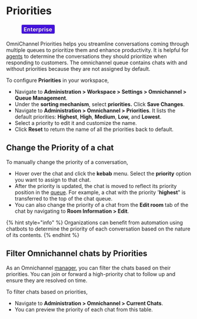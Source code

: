 # Priorities

<figure><img src="../../.gitbook/assets/2021-06-10_22-31-38 (3) (3) (3) (3) (3) (3) (3) (3) (3) (2) (3) (1) (1) (1) (1) (2) (1) (1) (1) (35).jpg" alt=""><figcaption></figcaption></figure>

OmniChannel Priorities helps you streamline conversations coming through multiple queues to prioritize them and enhance productivity. It is helpful for [agents](agents.md) to determine the conversations they should prioritize when responding to customers. The omnichannel queue contains chats with and without priorities because they are not assigned by default.

To configure **Priorities** in your workspace,

* Navigate to **Administration > Workspace > Settings > Omnichannel > Queue Management**.
* Under the **sorting mechanism**, select **priorities.** Click **Save Changes**.
* Navigate to **Administration > Omnichannel > Priorities**. It lists the default priorities: **Highest**, **High**, **Medium**, **Low,** and **Lowest**.
* Select a priority to edit it and customize the name.
* Click **Reset** to return the name of all the priorities back to default.

## Change the Priority of a chat

To manually change the priority of a conversation,

* Hover over the chat and click the **kebab** menu. Select the **priority** option you want to assign to that chat.
* After the priority is updated, the chat is moved to reflect its priority position in the [queue](../omnichannel-agents-guides/omnichannel-queue.md). For example, a chat with the priority '**highest**" is transferred to the top of the chat queue.
* You can also change the priority of a chat from the **Edit room** tab of the chat by navigating to **Room Information > Edit**.

{% hint style="info" %}
Organizations can benefit from automation using chatbots to determine the priority of each conversation based on the nature of its contents.
{% endhint %}

## Filter Omnichannel chats by Priorities

As an Omnichannel [manager](managers.md), you can filter the chats based on their priorities. You can join or forward a high-priority chat to follow up and ensure they are resolved on time.

To filter chats based on priorities,

* Navigate to **Administration > Omnichannel > Current Chats**.
* You can preview the priority of each chat from this table.

